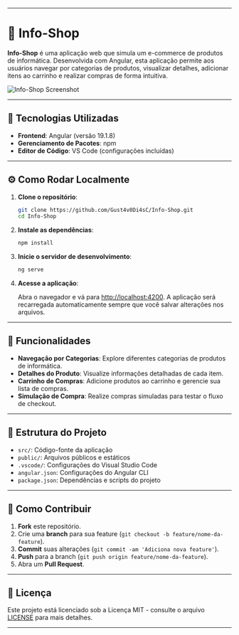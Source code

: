 
---

# 🛒 Info-Shop

**Info-Shop** é uma aplicação web que simula um e-commerce de produtos de informática. Desenvolvida com Angular, esta aplicação permite aos usuários navegar por categorias de produtos, visualizar detalhes, adicionar itens ao carrinho e realizar compras de forma intuitiva.

![Info-Shop Screenshot](https://via.placeholder.com/800x400.png)

---

## 🚀 Tecnologias Utilizadas

* **Frontend**: Angular (versão 19.1.8)
* **Gerenciamento de Pacotes**: npm
* **Editor de Código**: VS Code (configurações incluídas)

---

## ⚙️ Como Rodar Localmente

1. **Clone o repositório**:

   ```bash
   git clone https://github.com/Gust4v0Di4sC/Info-Shop.git
   cd Info-Shop
   ```

2. **Instale as dependências**:

   ```bash
   npm install
   ```

3. **Inicie o servidor de desenvolvimento**:

   ```bash
   ng serve
   ```

4. **Acesse a aplicação**:

   Abra o navegador e vá para [http://localhost:4200](http://localhost:4200). A aplicação será recarregada automaticamente sempre que você salvar alterações nos arquivos.

---

## 🧪 Funcionalidades

* **Navegação por Categorias**: Explore diferentes categorias de produtos de informática.
* **Detalhes do Produto**: Visualize informações detalhadas de cada item.
* **Carrinho de Compras**: Adicione produtos ao carrinho e gerencie sua lista de compras.
* **Simulação de Compra**: Realize compras simuladas para testar o fluxo de checkout.

---

## 📁 Estrutura do Projeto

* `src/`: Código-fonte da aplicação
* `public/`: Arquivos públicos e estáticos
* `.vscode/`: Configurações do Visual Studio Code
* `angular.json`: Configurações do Angular CLI
* `package.json`: Dependências e scripts do projeto

---

## 📌 Como Contribuir

1. **Fork** este repositório.
2. Crie uma **branch** para sua feature (`git checkout -b feature/nome-da-feature`).
3. **Commit** suas alterações (`git commit -am 'Adiciona nova feature'`).
4. **Push** para a branch (`git push origin feature/nome-da-feature`).
5. Abra um **Pull Request**.

---

## 📄 Licença

Este projeto está licenciado sob a Licença MIT - consulte o arquivo [LICENSE](LICENSE) para mais detalhes.

---
